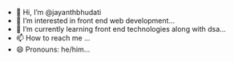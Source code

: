 - 👋 Hi, I’m @jayanthbhudati
- 👀 I’m interested in front end web development...
- 🌱 I’m currently learning front end technologies along with dsa...
- 📫 How to reach me ...
- 😄 Pronouns: he/him...


<!---
jayanthbhudati/jayanthbhudati is a ✨ special ✨ repository because its `README.md` (this file) appears on your GitHub profile.
You can click the Preview link to take a look at your changes.
--->
